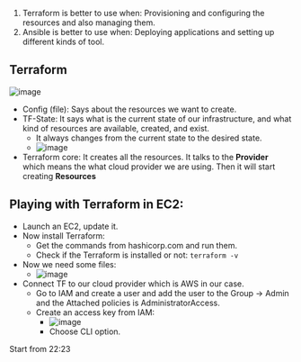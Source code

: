 1) Terraform is better to use when: Provisioning and configuring the resources and also managing them.
2) Ansible is better to use when: Deploying applications and setting up different kinds of tool.


## Terraform
![image](https://github.com/iemad/Learning-DevOps-2023/assets/17620076/633eb0cd-f7ce-4d77-b084-c63c077b546d)
- Config (file): Says about the resources we want to create.
- TF-State: It says what is the current state of our infrastructure, and what kind of resources are available, created, and exist.
  - It always changes from the current state to the desired state.
  - ![image](https://github.com/iemad/Learning-DevOps-2023/assets/17620076/3664af40-4d5c-4bfa-ab91-8f4ffaf9f88d)
- Terraform core: It creates all the resources. It talks to the **Provider** which means the what cloud provider we are using. Then it will start creating **Resources**


## Playing with Terraform in EC2:
- Launch an EC2, update it.
- Now install Terraform:
  - Get the commands from hashicorp.com and run them.
  - Check if the Terraform is installed or not: `terraform -v`
- Now we need some files:
  - ![image](https://github.com/iemad/Learning-DevOps-2023/assets/17620076/64fbe941-dc82-4498-b699-1dc560e7555c)
- Connect TF to our cloud provider which is AWS in our case.
  - Go to IAM and create a user and add the user to the Group -> Admin and the Attached policies is AdministratorAccess.
  - Create an access key from IAM:
    - ![image](https://github.com/iemad/Learning-DevOps-2023/assets/17620076/ed91cf95-b996-4d36-b18b-9ad789492d6c)
    - Choose CLI option.

Start from 22:23 
 


































